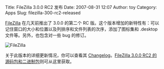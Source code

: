 Title: FileZilla 3.0.0 RC2 发布
Date: 2007-08-31 12:07
Author: toy
Category: Apps
Slug: filezilla-300-rc2-released

[FileZilla](http://linuxtoy.org/archives/try_filezilla_3_beta_1.html)
在几天前推出了 3.0.0 的第二个 RC
版。这个版本增加的新特性有：可以记住窗口的大小和位置以及列排序和文件列表的次序，添加了图标集和
.desktop 文件等。另外，也包含对一些 bug 的修订。

![FileZilla](http://i.linuxtoy.org/i/logo/filezilla_icon_by_flosweb.png)

关于此版本的详细更新情况，你可以查看其
[Changelog](http://sourceforge.net/project/shownotes.php?release_id=535054&group_id=21558)。[FileZilla
3.0.0 RC2
的源码包和二进制包](http://sourceforge.net/project/showfiles.php?group_id=21558&package_id=206762&release_id=535054)则可从这里获取。
